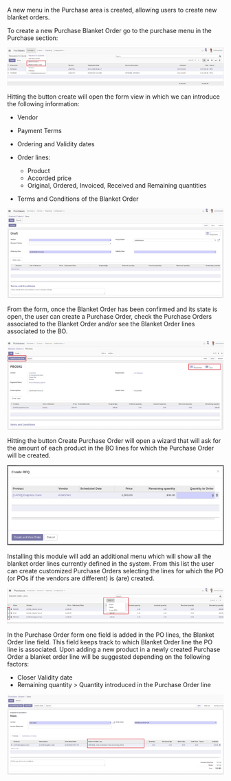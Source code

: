 A new menu in the Purchase area is created, allowing users to create new
blanket orders.

To create a new Purchase Blanket Order go to the purchase menu in the
Purchase section:

![Blanket Orders menu](/purchase_blanket_order/static/description/BO_menu.png)

Hitting the button create will open the form view in which we can
introduce the following information:

- Vendor

- Payment Terms

- Ordering and Validity dates

- Order lines:  
  - Product
  - Accorded price
  - Original, Ordered, Invoiced, Received and Remaining quantities

- Terms and Conditions of the Blanket Order

![Blanket Orders form](/purchase_blanket_order/static/description/BO_form.png)

From the form, once the Blanket Order has been confirmed and its state
is open, the user can create a Purchase Order, check the Purchase Orders
associated to the Blanket Order and/or see the Blanket Order lines
associated to the BO.

![Actions that can be done from Blanket Order](/purchase_blanket_order/static/description/BO_actions.png)

Hitting the button Create Purchase Order will open a wizard that will
ask for the amount of each product in the BO lines for which the
Purchase Order will be created.

![Create Purchase Order from Blanket Order](/purchase_blanket_order/static/description/PO_from_BO.png)

Installing this module will add an additional menu which will show all
the blanket order lines currently defined in the system. From this list
the user can create customized Purchase Orders selecting the lines for
which the PO (or POs if the vendors are different) is (are) created.

![Blanket Order lines and actions](/purchase_blanket_order/static/description/BO_lines.png)

In the Purchase Order form one field is added in the PO lines, the
Blanket Order line field. This field keeps track to which Blanket Order
line the PO line is associated. Upon adding a new product in a newly
created Purchase Order a blanket order line will be suggested depending
on the following factors:

- Closer Validity date
- Remaining quantity \> Quantity introduced in the Purchase Order line

![New field added in Purchase Order Line](/purchase_blanket_order/static/description/PO_BOLine.png)
